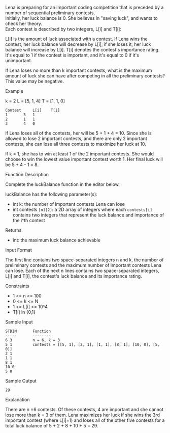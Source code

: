 Lena is preparing for an important coding competition that is preceded by a number of sequential preliminary contests.  
Initially, her luck balance is 0. She believes in "saving luck", and wants to check her theory.   
Each contest is described by two integers, L[i] and T[i]:

L[i] is the amount of luck associated with a contest. If Lena wins the contest, her luck balance will decrease by L[i]; if she loses it, her luck balance will increase by L[i].
T[i] denotes the contest's importance rating. It's equal to 1 if the contest is important, and it's equal to 0 if it's unimportant.

If Lena loses no more than k important contests, what is the maximum amount of luck she can have after competing in all the preliminary contests? This value may be negative.

Example

k = 2
L = [5, 1, 4]
T = [1, 1, 0]

```
Contest		L[i]	T[i]
1		5	1
2		1	1
3		4	0
```

If Lena loses all of the contests, her will be 5 + 1 + 4 = 10. Since she is allowed to lose 2 important contests, and there are only 2 important contests, she can lose all three contests to maximize her luck at 10.

If k = 1, she has to win at least 1 of the 2 important contests. She would choose to win the lowest value important contest worth 1. Her final luck will be 5 + 4 - 1 = 8.

Function Description

Complete the luckBalance function in the editor below.

luckBalance has the following parameter(s):

* int k: the number of important contests Lena can lose
* int contests `[n][2]`: a 2D array of integers where each `contests[i]` contains two integers that represent the luck balance and importance of the i^th contest

Returns

* int: the maximum luck balance achievable

Input Format

The first line contains two space-separated integers n and k, the number of preliminary contests and the maximum number of important contests Lena can lose.
Each of the next n lines contains two space-separated integers, L[i] and T[i], the contest's luck balance and its importance rating.

Constraints

* 1 <= n <= 100
* 0 <= k <= N
* 1 <= L[i] <= 10^4
* T[i] in {0,1}

Sample Input

```
STDIN       Function
-----       --------
6 3         n = 6, k = 3
5 1         contests = [[5, 1], [2, 1], [1, 1], [8, 1], [10, 0], [5, 0]]
2 1
1 1
8 1
10 0
5 0
```

Sample Output
```
29
```

Explanation

There are n =6 contests. Of these contests, 4 are important and she cannot lose more than k = 3 of them. 
Lena maximizes her luck if she wins the 3rd important contest (where L[i]=1) and loses all of the other five 
contests for a total luck balance of 5 + 2  + 8 + 10 + 5 = 29.